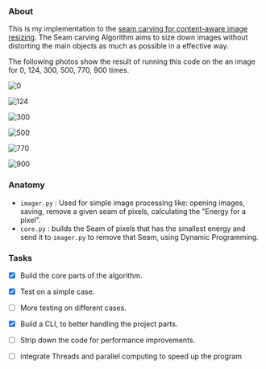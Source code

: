 ### About

This is my implementation to the [seam carving for content-aware image resizing](https://perso.crans.org/frenoy/matlab2012/seamcarving.pdf).  The Seam carving Algorithm aims to size down images without distorting the main objects as much as possible in a effective way.

The following photos show the result of running this code on the an image for 0, 124, 300, 500, 770, 900 times.

![0](https://github.com/theunderd0g/Seam-Carving/blob/master/imgs/ball/ball.jpg)

![124](https://github.com/theunderd0g/Seam-Carving/blob/master/imgs/ball/124.jpg)

![300](https://github.com/theunderd0g/Seam-Carving/blob/master/imgs/ball/300.jpg)

![500](https://github.com/theunderd0g/Seam-Carving/blob/master/imgs/ball/500.jpg)

![770](https://github.com/theunderd0g/Seam-Carving/blob/master/imgs/ball/770.jpg)

![900](https://github.com/theunderd0g/Seam-Carving/blob/master/imgs/ball/900.jpg)

### Anatomy

* `imager.py`  :  Used for simple image processing like: opening images, saving, remove a given seam of pixels, calculating the "Energy for a pixel".
* `core.py` : builds the Seam of pixels that has the smallest energy and send it to `imager.py` to remove that Seam, using Dynamic Programming.


### Tasks
- [x] Build the core parts of the algorithm.
- [x] Test on a simple case.
- [ ] More testing on different cases.
- [x] Build a CLI, to better handling the project parts.
- [ ] Strip down the code for performance improvements.
- [ ] integrate Threads and parallel computing to speed up the program

